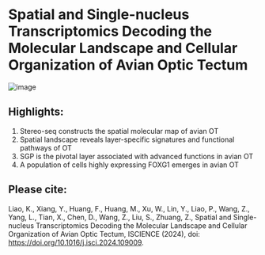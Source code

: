 # Spatial and Single-nucleus Transcriptomics Decoding the Molecular Landscape and Cellular Organization of Avian Optic Tectum
![image](https://github.com/Coleliao/Spatial_OT/assets/94962701/f2608805-c400-44e7-a0ea-1f9a4f1583d9)

## Highlights:
1.	Stereo-seq constructs the spatial molecular map of avian OT
2.	Spatial landscape reveals layer-specific signatures and functional pathways of OT
3.	SGP is the pivotal layer associated with advanced functions in avian OT
4.	A population of cells highly expressing FOXG1 emerges in avian OT

## Please cite:
Liao, K., Xiang, Y., Huang, F., Huang, M., Xu, W., Lin, Y., Liao, P., Wang, Z., Yang, L., Tian, X., Chen, D., Wang, Z., Liu, S., Zhuang, Z., Spatial and Single-nucleus Transcriptomics Decoding the Molecular Landscape and Cellular Organization of Avian Optic Tectum, ISCIENCE (2024), doi: https://doi.org/10.1016/j.isci.2024.109009.
